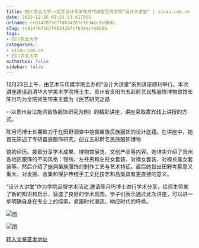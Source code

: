 ```yaml
---
title: 四川农业大学->民艺设计专家陈月巧做客艺传学院“设计大讲堂” | sicau.com.cn
date: 2022-12-26 01:21:53.617065
urlname: cc8147075b7fd034267cfb34ecfe6b0b
slug: cc8147075b7fd034267cfb34ecfe6b0b
tags: 
- 四川农业大学
categories:
- sicau.com.cn
- 四川农业大学
authorbox: false
sidebar: false
---
```

12月23日上午，由艺术与传媒学院主办的“设计大讲堂”系列讲座顺利举行。本次讲座邀请到清华大学美术学院博士生、贵州省贵阳市五彩黔艺民族服饰博物馆馆长陈月巧为全院师生带来主题为《民艺研究之路

--以贵州台江施洞苗族服饰研究为例》的精彩讲座，讲座采取嘉宾线上讲授的方式。  

陈月巧博士长期致力于在田野调查中挖掘苗族民族服饰的设计底蕴。在讲座中，她首先陈述了专研苗族服饰研究，创立五彩黔艺民族服饰博物
<!--more-->
馆的经历。接着分享学术成果、博物馆展览、文创产品等内容。她详实介绍了贵州各地区服饰的不同风格：锡绣、左衽男和左衽女套装、对襟女套装、对襟长尾女套装等。然后介绍了施洞苗族服饰的制作工艺与艺术特征。最后她指出田野考察意义重大，对发掘、收集和保护传统手工文化技艺和品类具有更直接的意义。

“设计大讲堂”作为学院品牌学术活动,邀请陈月巧博士进行学术分享，给师生带来了新的知识和启示，营造了良好的学术氛围。学子们表示通过此次讲座，可以进一步明确自身在专业上的探索，紧跟时代潮流，响应时代的呼唤。

![图](https://news.sicau.edu.cn/__local/9/2B/68/8B33A5CC42C6C938A4B4BF58DAC_FDFF1D22_160C5.jpg)

![图](https://news.sicau.edu.cn/__local/4/74/1E/AEA51219626A47A707F111B3C4B_B6B22FD7_13278.jpg)

[转入文章首发地址](https://news.sicau.edu.cn/info/1078/70691.htm)